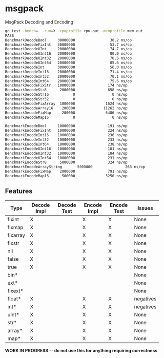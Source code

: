 # msgpack
MsgPack Decoding and Encoding

```bash
go test -bench=. -run=X -cpuprofile cpu.out -memprofile mem.out
PASS
BenchmarkDecodeBool     30000000                38.2 ns/op
BenchmarkDecodeFixInt   30000000                53.7 ns/op
BenchmarkDecodeUInt     20000000                74.7 ns/op
BenchmarkDecodeUInt16   20000000                80.0 ns/op
BenchmarkDecodeUInt32   20000000                70.5 ns/op
BenchmarkDecodeUInt64   20000000                85.6 ns/op
BenchmarkDecodeInt      30000000                56.0 ns/op
BenchmarkDecodeInt16    20000000                71.4 ns/op
BenchmarkDecodeInt32    20000000                70.1 ns/op
BenchmarkDecodeInt64    20000000                75.6 ns/op
BenchmarkDecodeFixStr   10000000               174 ns/op
BenchmarkDecodeStr8      2000000               658 ns/op
BenchmarkDecodeStr16           0                 0 ns/op
BenchmarkDecodeStr32           0                 0 ns/op
BenchmarkDecodeFixArray  1000000              1624 ns/op
BenchmarkDecodeArray16    200000             11262 ns/op
BenchmarkDecodeFixMap     200000              6486 ns/op
BenchmarkDecodeMap16           0                 0 ns/op

BenchmarkEncodeBool     10000000               191 ns/op
BenchmarkEncodeFixInt   10000000               224 ns/op
BenchmarkEncodeInt16    10000000               236 ns/op
BenchmarkEncodeInt32    10000000               233 ns/op
BenchmarkEncodeInt64    10000000               238 ns/op
BenchmarkEncodeUInt16   10000000               181 ns/op
BenchmarkEncodeUInt32   10000000               184 ns/op
BenchmarkEncodeUInt64   10000000               231 ns/op
BenchmarkEncodeStr8      5000000               324 ns/op
BenchmarkEncodeArrayString       5000000               268 ns/op
BenchmarkEncodeFixMap    2000000               791 ns/op
BenchmarkEncodeMap16      500000              3250 ns/op
```

## Features

| Type      | Decode Impl | Decode Test | Encode Impl | Encode Test | Issues |
| ----      | ----------- | ----------- | ----------- | ----------- | ------ |
| fixint    | X           |             | X           | X           | None   |
| fixmap    | X           |             | X           | X           | None   |
| fixarray  | X           |             | X           | X           | None   |
| fixstr    | X           |             | X           | X           | None   |
| nil       | X           |             | X           | X           | None   |
| false     | X           |             | X           | X           | None   |
| true      | X           |             | X           | X           | None   |
| bin\*     |             |             |             |             | None   |
| ext\*     |             |             |             |             | None   |
| fixext\*  |             |             |             |             | None   |
| float\*   | X           |             | X           | X           | negatives   |
| int\*     | X           |             | X           | X           | negatives   |
| uint\*    | X           |             | X           | X           | None   |
| str\*     | X           |             | X           | X           | None   |
| array\*   | X           |             | X           | X           | None   |
| map\*     | X           |             | X           | X           | None   |

**WORK IN PROGRESS -- do not use this for anything requiring correctness**
